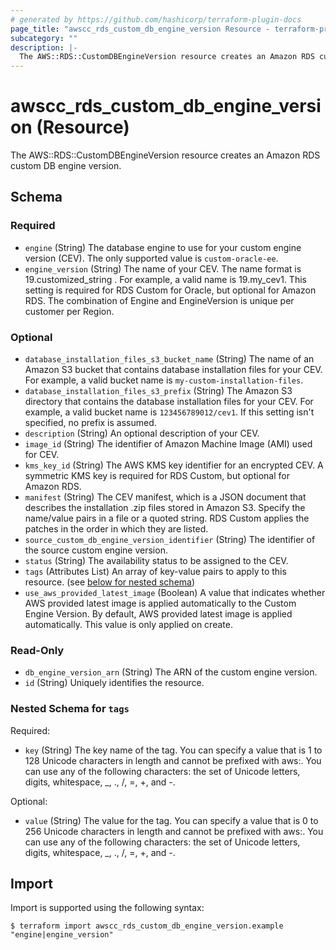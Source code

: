 ```yaml
---
# generated by https://github.com/hashicorp/terraform-plugin-docs
page_title: "awscc_rds_custom_db_engine_version Resource - terraform-provider-awscc"
subcategory: ""
description: |-
  The AWS::RDS::CustomDBEngineVersion resource creates an Amazon RDS custom DB engine version.
---
```


# awscc_rds_custom_db_engine_version (Resource)

The AWS::RDS::CustomDBEngineVersion resource creates an Amazon RDS custom DB engine version.



<!-- schema generated by tfplugindocs -->
## Schema

### Required

- `engine` (String) The database engine to use for your custom engine version (CEV). The only supported value is `custom-oracle-ee`.
- `engine_version` (String) The name of your CEV. The name format is 19.customized_string . For example, a valid name is 19.my_cev1. This setting is required for RDS Custom for Oracle, but optional for Amazon RDS. The combination of Engine and EngineVersion is unique per customer per Region.

### Optional

- `database_installation_files_s3_bucket_name` (String) The name of an Amazon S3 bucket that contains database installation files for your CEV. For example, a valid bucket name is `my-custom-installation-files`.
- `database_installation_files_s3_prefix` (String) The Amazon S3 directory that contains the database installation files for your CEV. For example, a valid bucket name is `123456789012/cev1`. If this setting isn't specified, no prefix is assumed.
- `description` (String) An optional description of your CEV.
- `image_id` (String) The identifier of Amazon Machine Image (AMI) used for CEV.
- `kms_key_id` (String) The AWS KMS key identifier for an encrypted CEV. A symmetric KMS key is required for RDS Custom, but optional for Amazon RDS.
- `manifest` (String) The CEV manifest, which is a JSON document that describes the installation .zip files stored in Amazon S3. Specify the name/value pairs in a file or a quoted string. RDS Custom applies the patches in the order in which they are listed.
- `source_custom_db_engine_version_identifier` (String) The identifier of the source custom engine version.
- `status` (String) The availability status to be assigned to the CEV.
- `tags` (Attributes List) An array of key-value pairs to apply to this resource. (see [below for nested schema](#nestedatt--tags))
- `use_aws_provided_latest_image` (Boolean) A value that indicates whether AWS provided latest image is applied automatically to the Custom Engine Version. By default, AWS provided latest image is applied automatically. This value is only applied on create.

### Read-Only

- `db_engine_version_arn` (String) The ARN of the custom engine version.
- `id` (String) Uniquely identifies the resource.

<a id="nestedatt--tags"></a>
### Nested Schema for `tags`

Required:

- `key` (String) The key name of the tag. You can specify a value that is 1 to 128 Unicode characters in length and cannot be prefixed with aws:. You can use any of the following characters: the set of Unicode letters, digits, whitespace, _, ., /, =, +, and -.

Optional:

- `value` (String) The value for the tag. You can specify a value that is 0 to 256 Unicode characters in length and cannot be prefixed with aws:. You can use any of the following characters: the set of Unicode letters, digits, whitespace, _, ., /, =, +, and -.

## Import

Import is supported using the following syntax:

```shell
$ terraform import awscc_rds_custom_db_engine_version.example "engine|engine_version"
```

